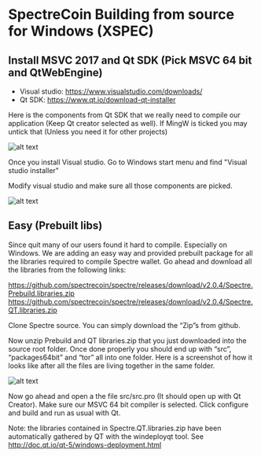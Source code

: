 SpectreCoin Building from source for Windows (XSPEC)
====================================================


Install MSVC 2017 and Qt SDK (Pick MSVC 64 bit and QtWebEngine)
------------

- Visual studio: https://www.visualstudio.com/downloads/
- Qt SDK: https://www.qt.io/download-qt-installer

Here is the components from Qt SDK that we really need to compile our application (Keep Qt creator selected as well). If MingW is ticked you may untick that (Unless you need it for other projects)

![alt text](https://github.com/spectrecoin/spectre/raw/master/doc/Qt%20windows.png)

Once you install Visual studio. Go to Windows start menu and find "Visual studio installer"

Modify visual studio and make sure all those components are picked.

![alt text](https://github.com/spectrecoin/spectre/raw/master/doc/Visual%20studio%20installer%20components.png)



Easy (Prebuilt libs)
--------------------

Since quit many of our users found it hard to compile. Especially on Windows. We are adding an easy way and provided prebuilt package for all the libraries required to compile Spectre wallet. Go ahead and download all the libraries from the following links:

https://github.com/spectrecoin/spectre/releases/download/v2.0.4/Spectre.Prebuild.libraries.zip
https://github.com/spectrecoin/spectre/releases/download/v2.0.4/Spectre.QT.libraries.zip

Clone Spectre source. You can simply download the “Zip”s from github.


Now unzip Prebuild and QT libraries.zip that you just downloaded into the source root folder. Once done properly you should end up with “src”, “packages64bit” and “tor” all into one folder. Here is a screenshot of how it looks like after all the files are living together in the same folder.

![alt text](https://github.com/spectrecoin/spectre/raw/master/doc/Folder%20stucture.png)

Now go ahead and open a the file src/src.pro (It should open up with Qt Creator). Make sure our MSVC 64 bit compiler is selected. Click configure and build and run as usual with Qt.

Note: the libraries contained in Spectre.QT.libraries.zip have been automatically gathered by QT with the windeployqt tool.
See http://doc.qt.io/qt-5/windows-deployment.html

